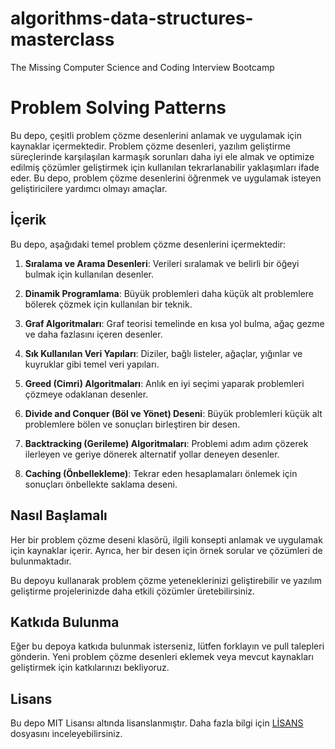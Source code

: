 # algorithms-data-structures-masterclass
The Missing Computer Science and Coding Interview Bootcamp

# Problem Solving Patterns

Bu depo, çeşitli problem çözme desenlerini anlamak ve uygulamak için kaynaklar içermektedir. Problem çözme desenleri, yazılım geliştirme süreçlerinde karşılaşılan karmaşık sorunları daha iyi ele almak ve optimize edilmiş çözümler geliştirmek için kullanılan tekrarlanabilir yaklaşımları ifade eder. Bu depo, problem çözme desenlerini öğrenmek ve uygulamak isteyen geliştiricilere yardımcı olmayı amaçlar.

## İçerik

Bu depo, aşağıdaki temel problem çözme desenlerini içermektedir:

1. **Sıralama ve Arama Desenleri**: Verileri sıralamak ve belirli bir öğeyi bulmak için kullanılan desenler.

2. **Dinamik Programlama**: Büyük problemleri daha küçük alt problemlere bölerek çözmek için kullanılan bir teknik.

3. **Graf Algoritmaları**: Graf teorisi temelinde en kısa yol bulma, ağaç gezme ve daha fazlasını içeren desenler.

4. **Sık Kullanılan Veri Yapıları**: Diziler, bağlı listeler, ağaçlar, yığınlar ve kuyruklar gibi temel veri yapıları.

5. **Greed (Cimri) Algoritmaları**: Anlık en iyi seçimi yaparak problemleri çözmeye odaklanan desenler.

6. **Divide and Conquer (Böl ve Yönet) Deseni**: Büyük problemleri küçük alt problemlere bölen ve sonuçları birleştiren bir desen.

7. **Backtracking (Gerileme) Algoritmaları**: Problemi adım adım çözerek ilerleyen ve geriye dönerek alternatif yollar deneyen desenler.

8. **Caching (Önbellekleme)**: Tekrar eden hesaplamaları önlemek için sonuçları önbellekte saklama deseni.

## Nasıl Başlamalı

Her bir problem çözme deseni klasörü, ilgili konsepti anlamak ve uygulamak için kaynaklar içerir. Ayrıca, her bir desen için örnek sorular ve çözümleri de bulunmaktadır.

Bu depoyu kullanarak problem çözme yeteneklerinizi geliştirebilir ve yazılım geliştirme projelerinizde daha etkili çözümler üretebilirsiniz.

## Katkıda Bulunma

Eğer bu depoya katkıda bulunmak isterseniz, lütfen forklayın ve pull talepleri gönderin. Yeni problem çözme desenleri eklemek veya mevcut kaynakları geliştirmek için katkılarınızı bekliyoruz.

## Lisans

Bu depo MIT Lisansı altında lisanslanmıştır. Daha fazla bilgi için [LİSANS](LICENSE) dosyasını inceleyebilirsiniz.
